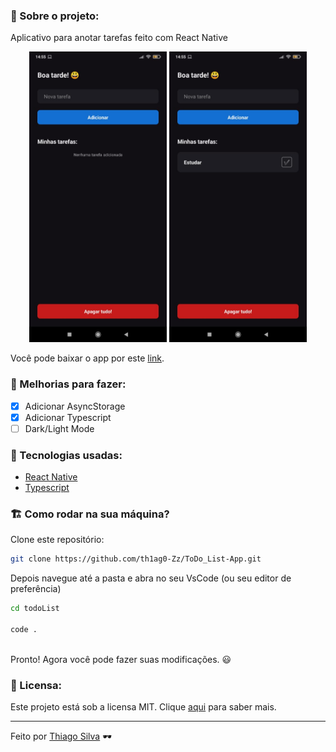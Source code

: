 ### :pushpin: Sobre o projeto:

Aplicativo para anotar tarefas feito com React Native

<p align="center">
<img width="220" src="./.github/print.jpeg" />
<img width="220" src="./.github/print2.jpeg" />
</p>

Você pode baixar o app por este [link](#/).

### :rocket: Melhorias para fazer:
- [x] Adicionar AsyncStorage
- [x] Adicionar Typescript
- [ ] Dark/Light Mode

### :wrench: Tecnologias usadas:
- [React Native](https://reactnative.dev/)
- [Typescript](https://www.typescriptlang.org/)

### :building_construction: Como rodar na sua máquina?

Clone este repositório:
``` bash
git clone https://github.com/th1ag0-Zz/ToDo_List-App.git
```
Depois navegue até a pasta e abra no seu VsCode (ou seu editor de preferência)
``` bash
cd todoList

code .
```
<br />
Pronto! Agora você pode fazer suas modificações. 😃

### :memo: Licensa:
Este projeto está sob a licensa MIT. Clique [aqui](https://github.com/th1ag0-Zz/ToDo_List-App/blob/main/LICENSE.md) para saber mais.

---
Feito por [Thiago Silva](https://www.linkedin.com/in/thiago-furtado-silva/) 🕶️
